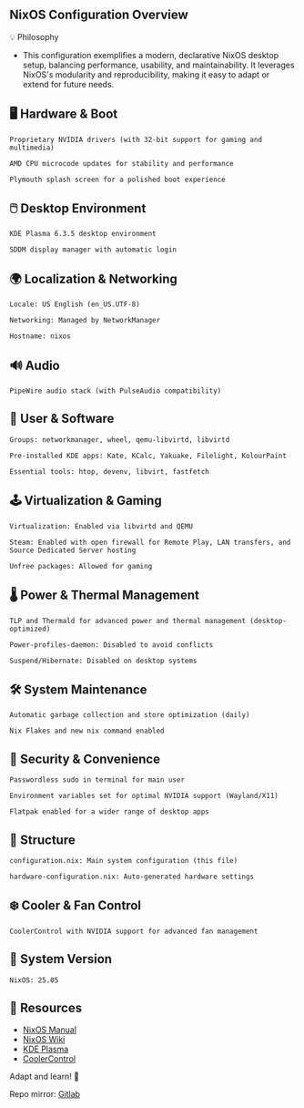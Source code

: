 ## NixOS Configuration Overview

💡 Philosophy

- This configuration exemplifies a modern, declarative NixOS desktop setup, balancing performance, usability, and maintainability. It leverages NixOS's modularity and reproducibility, making it easy to adapt or extend for future needs.

## 

## 🖥️ Hardware & Boot   

    Proprietary NVIDIA drivers (with 32-bit support for gaming and multimedia)

    AMD CPU microcode updates for stability and performance

    Plymouth splash screen for a polished boot experience
    

## 🖱️ Desktop Environment

    KDE Plasma 6.3.5 desktop environment

    SDDM display manager with automatic login    

## 🌍 Localization & Networking

    Locale: US English (en_US.UTF-8)    

    Networking: Managed by NetworkManager

    Hostname: nixos
    

## 🔊 Audio

    PipeWire audio stack (with PulseAudio compatibility)

## 👤 User & Software   

    Groups: networkmanager, wheel, qemu-libvirtd, libvirtd

    Pre-installed KDE apps: Kate, KCalc, Yakuake, Filelight, KolourPaint

    Essential tools: htop, devenv, libvirt, fastfetch
    

## 🕹️ Virtualization & Gaming

    Virtualization: Enabled via libvirtd and QEMU

    Steam: Enabled with open firewall for Remote Play, LAN transfers, and Source Dedicated Server hosting

    Unfree packages: Allowed for gaming
    

## 🌡️ Power & Thermal Management

    TLP and Thermald for advanced power and thermal management (desktop-optimized)

    Power-profiles-daemon: Disabled to avoid conflicts

    Suspend/Hibernate: Disabled on desktop systems
    

## 🛠️ System Maintenance

    Automatic garbage collection and store optimization (daily)

    Nix Flakes and new nix command enabled
    

## 🔐 Security & Convenience

    Passwordless sudo in terminal for main user

    Environment variables set for optimal NVIDIA support (Wayland/X11)

    Flatpak enabled for a wider range of desktop apps
    
    

 ## 📁 Structure

    configuration.nix: Main system configuration (this file)

    hardware-configuration.nix: Auto-generated hardware settings


## ❄️ Cooler & Fan Control

    CoolerControl with NVIDIA support for advanced fan management
    

## 📝 System Version

    NixOS: 25.05 

##

## 🔗 Resources

- [NixOS Manual](https://nixos.org/manual/nixos/stable/)
- [NixOS Wiki](https://nixos.wiki/)
- [KDE Plasma](https://kde.org/plasma-desktop/)
- [CoolerControl](https://github.com/codifryed/coolercontrol)


Adapt and learn! 🚀

Repo mirror: [Gitlab](https://gitlab.com/S1RCAM/personal-nix-configuration)
